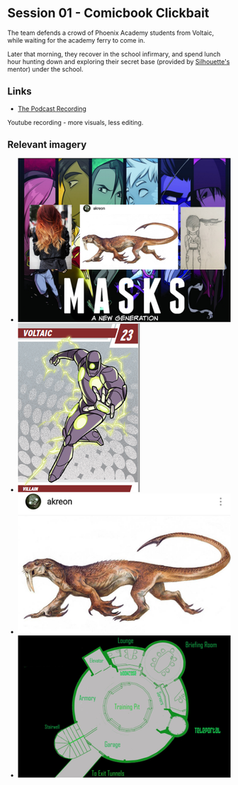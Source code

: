 # Session 01 - Comicbook Clickbait

The team defends a crowd of Phoenix Academy students from Voltaic, while waiting for the academy ferry to come in.

Later that morning, they recover in the school infirmary, and spend lunch hour hunting down and exploring their secret base (provided by [Silhouette's](silhouette.md) mentor) under the school.

## Links

* [The Podcast Recording](http://randomaverage.com/index.php/2018/12/masks-eg-actual-play-session-01-comicbook-clickbait/)

[](https://youtu.be/Crf8LQ9tOTM)
Youtube recording - more visuals, less editing.

## Relevant imagery

* ![Roll20 screen](Sessions/2018-12-08_6-16-56.png "Roll20 Opening Screen")
* ![Voltaic](img/Villains/voltaic.png)
* ![Palacine's Aquatic Attack Form](img/Palacine-sealion-run.jpg "Palacine's Aquatic Attack Form")
* ![The Base](img/assets/the_base.jpg "The New-Old Base")
